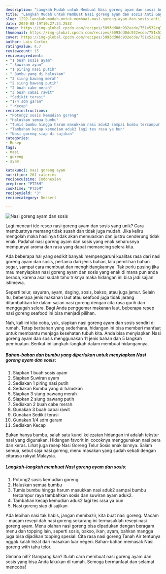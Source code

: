 ```yaml
---
description: "Langkah Mudah untuk Membuat Nasi goreng ayam dan sosis Anti Gagal"
title: "Langkah Mudah untuk Membuat Nasi goreng ayam dan sosis Anti Gagal"
slug: 1292-langkah-mudah-untuk-membuat-nasi-goreng-ayam-dan-sosis-anti-gagal
date: 2020-08-19T10:27:34.253Z
image: https://img-global.cpcdn.com/recipes/5093dd0dc932ecde/751x532cq70/nasi-goreng-ayam-dan-sosis-foto-resep-utama.jpg
thumbnail: https://img-global.cpcdn.com/recipes/5093dd0dc932ecde/751x532cq70/nasi-goreng-ayam-dan-sosis-foto-resep-utama.jpg
cover: https://img-global.cpcdn.com/recipes/5093dd0dc932ecde/751x532cq70/nasi-goreng-ayam-dan-sosis-foto-resep-utama.jpg
author: Lois Cortez
ratingvalue: 4.7
reviewcount: 15
recipeingredient:
- "1 buah sosis ayam"
- " Suwiran ayam"
- "1 piring nasi putih"
- " Bumbu yang di haluskan"
- "3 siung bawang merah"
- "2 siung bawang putih"
- "2 buah cabe merah"
- "3 buah cabai rawit"
- "Sedikit terasi"
- "1/4 sdm garam"
- " Kecap"
recipeinstructions:
- "Potong2 sosis kemudian goreng"
- "Haluskan semua bumbu"
- "Tumis bumbu hingga harum masukkan nasi aduk2 sampai bumbu tercampur raya tambahkan sosis dan suwiran ayam aduk2."
- "Tambahan kecap kemudian aduk2 lagi tes rasa ya bun"
- "Nasi goreng siap di sajikan"
categories:
- Resep
tags:
- nasi
- goreng
- ayam

katakunci: nasi goreng ayam 
nutrition: 261 calories
recipecuisine: Indonesian
preptime: "PT26M"
cooktime: "PT35M"
recipeyield: "3"
recipecategory: Dessert

---
```



![Nasi goreng ayam dan sosis](https://img-global.cpcdn.com/recipes/5093dd0dc932ecde/751x532cq70/nasi-goreng-ayam-dan-sosis-foto-resep-utama.jpg)

Lagi mencari ide resep nasi goreng ayam dan sosis yang unik? Cara membuatnya memang tidak susah dan tidak juga mudah. Jika keliru mengolah maka hasilnya tidak akan memuaskan dan justru cenderung tidak enak. Padahal nasi goreng ayam dan sosis yang enak seharusnya mempunyai aroma dan rasa yang dapat memancing selera kita.

Ada beberapa hal yang sedikit banyak mempengaruhi kualitas rasa dari nasi goreng ayam dan sosis, pertama dari jenis bahan, lalu pemilihan bahan segar, sampai cara membuat dan menghidangkannya. Tak perlu pusing jika mau menyiapkan nasi goreng ayam dan sosis yang enak di mana pun anda berada, karena asal sudah tahu triknya maka hidangan ini bisa jadi sajian istimewa.

Seperti telur, sayuran, ayam, daging, sosis, bakso, atau juga jamur. Selain itu, beberapa jenis makanan laut atau seafood juga tidak jarang ditambahkan ke dalam sajian nasi goreng dengan cita rasa gurih dan menggugah selera. Bagi Anda penggemar makanan laut, beberapa resep nasi goreng seafood ini bisa menjadi pilihan.


Nah, kali ini kita coba, yuk, siapkan nasi goreng ayam dan sosis sendiri di rumah. Tetap berbahan yang sederhana, hidangan ini bisa memberi manfaat untuk membantu menjaga kesehatan tubuh kita. Anda bisa menyiapkan Nasi goreng ayam dan sosis menggunakan 11 jenis bahan dan 5 langkah pembuatan. Berikut ini langkah-langkah dalam membuat hidangannya.

<!--inarticleads1-->

##### Bahan-bahan dan bumbu yang diperlukan untuk menyiapkan Nasi goreng ayam dan sosis:

1. Siapkan 1 buah sosis ayam
1. Siapkan  Suwiran ayam
1. Sediakan 1 piring nasi putih
1. Sediakan  Bumbu yang di haluskan
1. Siapkan 3 siung bawang merah
1. Siapkan 2 siung bawang putih
1. Sediakan 2 buah cabe merah
1. Gunakan 3 buah cabai rawit
1. Gunakan Sedikit terasi
1. Gunakan 1/4 sdm garam
1. Sediakan  Kecap


Bukan hanya bumbu, salah satu kunci kelezatan hidangan ini adalah tekstur nasi yang digunakan. Hidangan favorit ini cocoknya menggunakan nasi pera dan keras. Lihat juga resep Nasi Goreng Telur Sosis enak lainnya. Salam semua, sebut saja nasi goreng, menu masakan yang sudah sebati dengan citarasa rakyat Malaysia. 

<!--inarticleads2-->

##### Langkah-langkah membuat Nasi goreng ayam dan sosis:

1. Potong2 sosis kemudian goreng
1. Haluskan semua bumbu
1. Tumis bumbu hingga harum masukkan nasi aduk2 sampai bumbu tercampur raya tambahkan sosis dan suwiran ayam aduk2.
1. Tambahan kecap kemudian aduk2 lagi tes rasa ya bun
1. Nasi goreng siap di sajikan


Ada lebihan nasi tak habis, jangan membazir, kita buat nasi goreng. Macam - macam resepi dah nasi goreng sekarang ini termasuklah resepi nasi goreng ayam. Menu olahan nasi goreng bisa dipadukan dengan beragam menu dan topping lain, seperti sosis, bakso, ikan, ayam, bahkan mangga juga bisa dijadikan topping spesial. Cita rasa nasi goreng Tanah Air tentunya nggak kalah lezat dari masakan luar negeri. Bahan-bahan memasak Nasi goreng with tahu telor. 

Gimana nih? Gampang kan? Itulah cara membuat nasi goreng ayam dan sosis yang bisa Anda lakukan di rumah. Semoga bermanfaat dan selamat mencoba!
